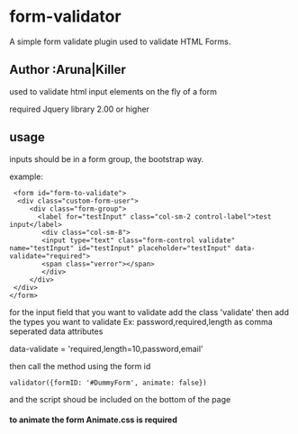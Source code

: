 # form-validator
A simple form validate plugin used to validate HTML Forms.  

## Author :Aruna|Killer

 used to validate html input elements on the fly
 of a form

 required Jquery library 2.00 or higher

## usage

  inputs should be in a form group, the bootstrap way.
  
  example:
     
     <form id="form-to-validate">
      <div class="custom-form-user">
         <div class="form-group">
           <label for="testInput" class="col-sm-2 control-label">test input</label>
            <div class="col-sm-8">
            <input type="text" class="form-control validate"  name="testInput" id="testInput" placeholder="testInput" data-   validate="required">
            <span class="verror"></span>
            </div>
         </div>
     </div>
    </form>

  for the input field that you want to validate add the class 'validate'
  then add the types you want to validate Ex: password,required,length as comma seperated data attributes

  data-validate = 'required,length=10,password,email'

  then call the method using the form id

    validator({formID: '#DummyForm', animate: false})

  and the script shoud be included on the bottom of the page
  
  #### to animate the form Animate.css is required



